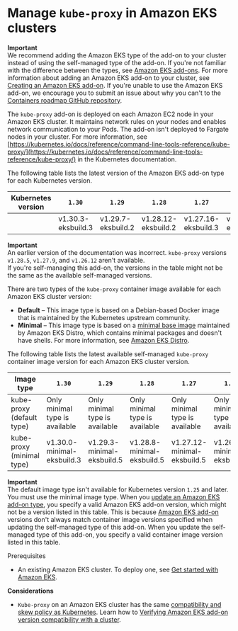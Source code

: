 # Manage `kube-proxy` in Amazon EKS clusters<a name="managing-kube-proxy"></a>

**Important**  
We recommend adding the Amazon EKS type of the add\-on to your cluster instead of using the self\-managed type of the add\-on\. If you're not familiar with the difference between the types, see [Amazon EKS add\-ons](eks-add-ons.md)\. For more information about adding an Amazon EKS add\-on to your cluster, see [Creating an Amazon EKS add\-on](creating-an-add-on.md)\. If you're unable to use the Amazon EKS add\-on, we encourage you to submit an issue about why you can't to the [Containers roadmap GitHub repository](https://github.com/aws/containers-roadmap/issues)\.

The `kube-proxy` add\-on is deployed on each Amazon EC2 node in your Amazon EKS cluster\. It maintains network rules on your nodes and enables network communication to your Pods\. The add\-on isn't deployed to Fargate nodes in your cluster\. For more information, see [https://kubernetes.io/docs/reference/command-line-tools-reference/kube-proxy/](https://kubernetes.io/docs/reference/command-line-tools-reference/kube-proxy/) in the Kubernetes documentation\.

The following table lists the latest version of the Amazon EKS add\-on type for each Kubernetes version\.<a name="kube-proxy-versions"></a>


| Kubernetes version | `1.30` | `1.29` | `1.28` | `1.27` | `1.26` | `1.25` | `1.24` | `1.23` | 
| --- | --- | --- | --- | --- | --- | --- | --- | --- | 
|  | v1\.30\.3\-eksbuild\.3 | v1\.29\.7\-eksbuild\.2 | v1\.28\.12\-eksbuild\.2 | v1\.27\.16\-eksbuild\.3 | v1\.26\.15\-eksbuild\.5 | v1\.25\.16\-eksbuild\.8 | v1\.24\.17\-eksbuild\.15 | v1\.23\.17\-eksbuild\.16 | 

**Important**  
An earlier version of the documentation was incorrect\. `kube-proxy` versions `v1.28.5`, `v1.27.9`, and `v1.26.12` aren't available\.  
If you're self\-managing this add\-on, the versions in the table might not be the same as the available self\-managed versions\.

There are two types of the `kube-proxy` container image available for each Amazon EKS cluster version:
+ **Default** – This image type is based on a Debian\-based Docker image that is maintained by the Kubernetes upstream community\.
+ **Minimal** – This image type is based on a [minimal base image](https://gallery.ecr.aws/eks-distro-build-tooling/eks-distro-minimal-base-iptables) maintained by Amazon EKS Distro, which contains minimal packages and doesn't have shells\. For more information, see [Amazon EKS Distro](https://distro.eks.amazonaws.com/)\.<a name="kube-proxy-latest-versions-table"></a><a name="kube-proxy-latest-tags"></a>

The following table lists the latest available self\-managed `kube-proxy` container image version for each Amazon EKS cluster version\.


| Image type | `1.30` | `1.29` | `1.28` | `1.27` | `1.26` | `1.25` | `1.24` | `1.23` | 
| --- | --- | --- | --- | --- | --- | --- | --- | --- | 
| kube\-proxy \(default type\) | Only minimal type is available | Only minimal type is available | Only minimal type is available | Only minimal type is available | Only minimal type is available | Only minimal type is available | v1\.24\.10\-eksbuild\.2 | v1\.23\.16\-eksbuild\.2 | 
| kube\-proxy \(minimal type\) | v1\.30\.0\-minimal\-eksbuild\.3 | v1\.29\.3\-minimal\-eksbuild\.5 | v1\.28\.8\-minimal\-eksbuild\.5 | v1\.27\.12\-minimal\-eksbuild\.5 | v1\.26\.15\-minimal\-eksbuild\.5 | v1\.25\.16\-minimal\-eksbuild\.8 | v1\.24\.17\-minimal\-eksbuild\.4 | v1\.23\.17\-minimal\-eksbuild\.5 | 

**Important**  
The default image type isn't available for Kubernetes version `1.25` and later\. You must use the minimal image type\.
When you [update an Amazon EKS add\-on type](updating-an-add-on.md), you specify a valid Amazon EKS add\-on version, which might not be a version listed in this table\. This is because [Amazon EKS add\-on](workloads-add-ons-available-eks.md#add-ons-kube-proxy) versions don't always match container image versions specified when updating the self\-managed type of this add\-on\. When you update the self\-managed type of this add\-on, you specify a valid container image version listed in this table\. 

 Prerequisites
+ An existing Amazon EKS cluster\. To deploy one, see [Get started with Amazon EKS](getting-started.md)\.

**Considerations**
+ `Kube-proxy` on an Amazon EKS cluster has the same [compatibility and skew policy as Kubernetes](https://kubernetes.io/releases/version-skew-policy/#kube-proxy)\. Learn how to [Verifying Amazon EKS add\-on version compatibility with a cluster](addon-compat.md)\.<a name="managing-kube-proxy-procedure"></a>
